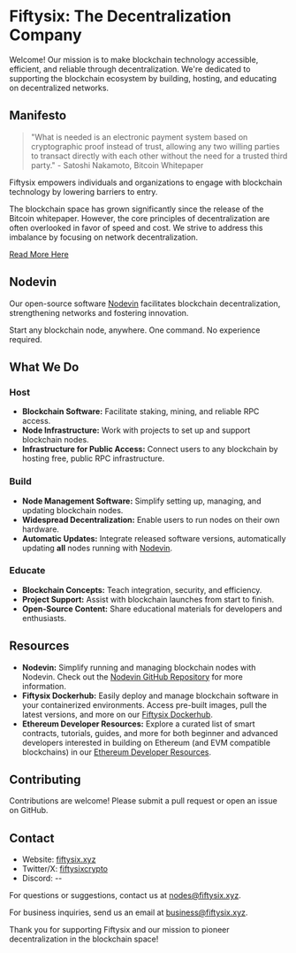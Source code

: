 
# Fiftysix: The Decentralization Company

Welcome! Our mission is to make blockchain technology accessible, efficient, and reliable through decentralization. We're dedicated to supporting the blockchain ecosystem by building, hosting, and educating on decentralized networks.

## Manifesto

> "What is needed is an electronic payment system based on cryptographic proof instead of trust, allowing any two willing parties to transact directly with each other without the need for a trusted third party." - Satoshi Nakamoto, Bitcoin Whitepaper

Fiftysix empowers individuals and organizations to engage with blockchain technology by lowering barriers to entry.

The blockchain space has grown significantly since the release of the Bitcoin whitepaper. However, the core principles of decentralization are often overlooked in favor of speed and cost. We strive to address this imbalance by focusing on network decentralization.

[Read More Here](https://fiftysix.xyz/#/manifesto)

## Nodevin

Our open-source software [Nodevin](https://github.com/fiftysixcrypto/nodevin) facilitates blockchain decentralization, strengthening networks and fostering innovation.

Start any blockchain node, anywhere. One command. No experience required.

## What We Do

### Host

- **Blockchain Software:** Facilitate staking, mining, and reliable RPC access.
- **Node Infrastructure:** Work with projects to set up and support blockchain nodes.
- **Infrastructure for Public Access:** Connect users to any blockchain by hosting free, public RPC infrastructure.

### Build

-   **Node Management Software:** Simplify setting up, managing, and updating blockchain nodes.
-   **Widespread Decentralization:** Enable users to run nodes on their own hardware.
-   **Automatic Updates:** Integrate released software versions, automatically updating **all** nodes running with [Nodevin](https://github.com/fiftysixcrypto/nodevin).

### Educate

- **Blockchain Concepts:** Teach integration, security, and efficiency.
- **Project Support:** Assist with blockchain launches from start to finish.
- **Open-Source Content:** Share educational materials for developers and enthusiasts.

## Resources

- **Nodevin:** Simplify running and managing blockchain nodes with Nodevin. Check out the [Nodevin GitHub Repository](https://github.com/fiftysixcrypto/nodevin) for more information.
- **Fiftysix Dockerhub:** Easily deploy and manage blockchain software in your containerized environments. Access pre-built images, pull the latest versions, and more on our [Fiftysix Dockerhub](https://hub.docker.com/u/fiftysixcrypto).
- **Ethereum Developer Resources:** Explore a curated list of smart contracts, tutorials, guides, and more for both beginner and advanced developers interested in building on Ethereum (and EVM compatible blockchains) in our [Ethereum Developer Resources](https://github.com/fiftysixcrypto/ethereum-dev-resources).

## Contributing

Contributions are welcome! Please submit a pull request or open an issue on GitHub.

## Contact

- Website: [fiftysix.xyz](https://fiftysix.xyz)
- Twitter/X: [fiftysixcrypto](https://x.com/fiftysixcrypto)
- Discord: --

For questions or suggestions, contact us at [nodes@fiftysix.xyz](mailto:nodes@fiftysix.xyz).

For business inquiries, send us an email at [business@fiftysix.xyz](mailto:business@fiftysix.xyz).

Thank you for supporting Fiftysix and our mission to pioneer decentralization in the blockchain space!
